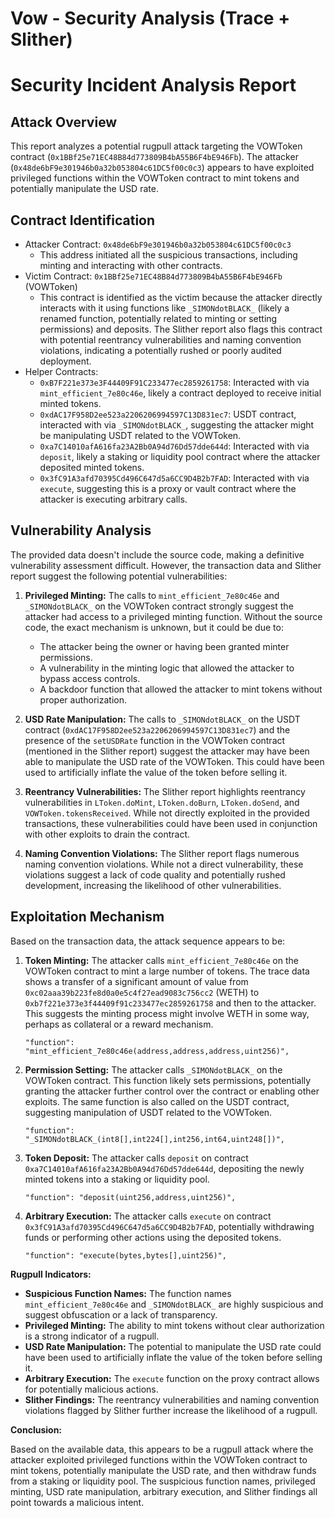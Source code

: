 # Vow - Security Analysis (Trace + Slither)

# Security Incident Analysis Report

## Attack Overview
This report analyzes a potential rugpull attack targeting the VOWToken contract (`0x1BBf25e71EC48B84d773809B4bA55B6F4bE946Fb`). The attacker (`0x48de6bF9e301946b0a32b053804c61DC5f00c0c3`) appears to have exploited privileged functions within the VOWToken contract to mint tokens and potentially manipulate the USD rate.

## Contract Identification
- Attacker Contract: `0x48de6bF9e301946b0a32b053804c61DC5f00c0c3`
    - This address initiated all the suspicious transactions, including minting and interacting with other contracts.
- Victim Contract: `0x1BBf25e71EC48B84d773809B4bA55B6F4bE946Fb` (VOWToken)
    - This contract is identified as the victim because the attacker directly interacts with it using functions like `_SIMONdotBLACK_` (likely a renamed function, potentially related to minting or setting permissions) and deposits. The Slither report also flags this contract with potential reentrancy vulnerabilities and naming convention violations, indicating a potentially rushed or poorly audited deployment.
- Helper Contracts:
    - `0xB7F221e373e3F44409F91C233477ec2859261758`: Interacted with via `mint_efficient_7e80c46e`, likely a contract deployed to receive initial minted tokens.
    - `0xdAC17F958D2ee523a2206206994597C13D831ec7`: USDT contract, interacted with via `_SIMONdotBLACK_`, suggesting the attacker might be manipulating USDT related to the VOWToken.
    - `0xa7C14010afA616fa23A2Bb0A94d76Dd57dde644d`: Interacted with via `deposit`, likely a staking or liquidity pool contract where the attacker deposited minted tokens.
    - `0x3fC91A3afd70395Cd496C647d5a6CC9D4B2b7FAD`: Interacted with via `execute`, suggesting this is a proxy or vault contract where the attacker is executing arbitrary calls.

## Vulnerability Analysis
The provided data doesn't include the source code, making a definitive vulnerability assessment difficult. However, the transaction data and Slither report suggest the following potential vulnerabilities:

1.  **Privileged Minting:** The calls to `mint_efficient_7e80c46e` and `_SIMONdotBLACK_` on the VOWToken contract strongly suggest the attacker had access to a privileged minting function. Without the source code, the exact mechanism is unknown, but it could be due to:
    *   The attacker being the owner or having been granted minter permissions.
    *   A vulnerability in the minting logic that allowed the attacker to bypass access controls.
    *   A backdoor function that allowed the attacker to mint tokens without proper authorization.

2.  **USD Rate Manipulation:** The calls to `_SIMONdotBLACK_` on the USDT contract (`0xdAC17F958D2ee523a2206206994597C13D831ec7`) and the presence of the `setUSDRate` function in the VOWToken contract (mentioned in the Slither report) suggest the attacker may have been able to manipulate the USD rate of the VOWToken. This could have been used to artificially inflate the value of the token before selling it.

3.  **Reentrancy Vulnerabilities:** The Slither report highlights reentrancy vulnerabilities in `LToken.doMint`, `LToken.doBurn`, `LToken.doSend`, and `VOWToken.tokensReceived`. While not directly exploited in the provided transactions, these vulnerabilities could have been used in conjunction with other exploits to drain the contract.

4.  **Naming Convention Violations:** The Slither report flags numerous naming convention violations. While not a direct vulnerability, these violations suggest a lack of code quality and potentially rushed development, increasing the likelihood of other vulnerabilities.

## Exploitation Mechanism
Based on the transaction data, the attack sequence appears to be:

1.  **Token Minting:** The attacker calls `mint_efficient_7e80c46e` on the VOWToken contract to mint a large number of tokens. The trace data shows a transfer of a significant amount of value from `0xc02aaa39b223fe8d0a0e5c4f27ead9083c756cc2` (WETH) to `0xb7f221e373e3f44409f91c233477ec2859261758` and then to the attacker. This suggests the minting process might involve WETH in some way, perhaps as collateral or a reward mechanism.

    ```
    "function": "mint_efficient_7e80c46e(address,address,address,uint256)",
    ```

2.  **Permission Setting:** The attacker calls `_SIMONdotBLACK_` on the VOWToken contract. This function likely sets permissions, potentially granting the attacker further control over the contract or enabling other exploits. The same function is also called on the USDT contract, suggesting manipulation of USDT related to the VOWToken.

    ```
    "function": "_SIMONdotBLACK_(int8[],int224[],int256,int64,uint248[])",
    ```

3.  **Token Deposit:** The attacker calls `deposit` on contract `0xa7C14010afA616fa23A2Bb0A94d76Dd57dde644d`, depositing the newly minted tokens into a staking or liquidity pool.

    ```
    "function": "deposit(uint256,address,uint256)",
    ```

4.  **Arbitrary Execution:** The attacker calls `execute` on contract `0x3fC91A3afd70395Cd496C647d5a6CC9D4B2b7FAD`, potentially withdrawing funds or performing other actions using the deposited tokens.

    ```
    "function": "execute(bytes,bytes[],uint256)",
    ```

**Rugpull Indicators:**

*   **Suspicious Function Names:** The function names `mint_efficient_7e80c46e` and `_SIMONdotBLACK_` are highly suspicious and suggest obfuscation or a lack of transparency.
*   **Privileged Minting:** The ability to mint tokens without clear authorization is a strong indicator of a rugpull.
*   **USD Rate Manipulation:** The potential to manipulate the USD rate could have been used to artificially inflate the value of the token before selling it.
*   **Arbitrary Execution:** The `execute` function on the proxy contract allows for potentially malicious actions.
*   **Slither Findings:** The reentrancy vulnerabilities and naming convention violations flagged by Slither further increase the likelihood of a rugpull.

**Conclusion:**

Based on the available data, this appears to be a rugpull attack where the attacker exploited privileged functions within the VOWToken contract to mint tokens, potentially manipulate the USD rate, and then withdraw funds from a staking or liquidity pool. The suspicious function names, privileged minting, USD rate manipulation, arbitrary execution, and Slither findings all point towards a malicious intent.
